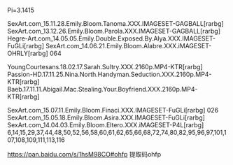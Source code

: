 Pi=3.1415

SexArt.com_15.11.28.Emily.Bloom.Tanoma.XXX.IMAGESET-GAGBALL[rarbg]
SexArt.com_13.12.26.Emily.Bloom.Parola.XXX.IMAGESET-GAGBALL[rarbg]
Hegre-Art.com_14.05.05.Emily.Double.Exposed.By.Alya.XXX.IMAGESET-FuGLi[rarbg]
SexArt.com_14.06.21.Emily.Bloom.Alabre.XXX.iMAGESET-OHRLY[rarbg] 064

YoungCourtesans.18.02.17.Sarah.Sultry.XXX.2160p.MP4-KTR[rarbg]
Passion-HD.17.11.25.Nina.North.Handyman.Seduction.XXX.2160p.MP4-KTR[rarbg]
Baeb.17.11.11.Abigail.Mac.Stealing.Your.Boyfriend.XXX.2160p.MP4-KTR[rarbg]

SexArt.com_15.07.11.Emily.Bloom.Finaci.XXX.IMAGESET-FuGLi[rarbg] 026
SexArt.com_15.05.18.Emily.Bloom.Asira.XXX.IMAGESET-FuGLi[rarbg]
SexArt.com_14.04.03.Emily.Bloom.Eltero.XXX.iMAGESET-P4L[rarbg] 6,14,15,29,37,44,48,50,52,56,58,60,61,62,65,66,68,72,74,80,82,95,96,97,101,107,108,109,111,113,116


https://pan.baidu.com/s/1hsM98CO#ohfp 提取码ohfp


